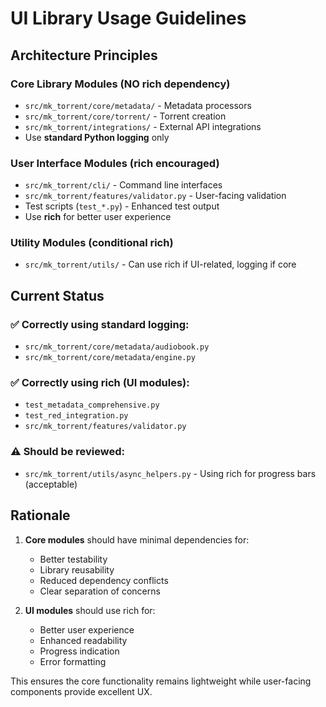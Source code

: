 # UI Library Usage Guidelines

## Architecture Principles

### Core Library Modules (NO rich dependency)
- `src/mk_torrent/core/metadata/` - Metadata processors
- `src/mk_torrent/core/torrent/` - Torrent creation
- `src/mk_torrent/integrations/` - External API integrations
- Use **standard Python logging** only

### User Interface Modules (rich encouraged)
- `src/mk_torrent/cli/` - Command line interfaces
- `src/mk_torrent/features/validator.py` - User-facing validation
- Test scripts (`test_*.py`) - Enhanced test output
- Use **rich** for better user experience

### Utility Modules (conditional rich)
- `src/mk_torrent/utils/` - Can use rich if UI-related, logging if core

## Current Status

### ✅ Correctly using standard logging:
- `src/mk_torrent/core/metadata/audiobook.py`
- `src/mk_torrent/core/metadata/engine.py`

### ✅ Correctly using rich (UI modules):
- `test_metadata_comprehensive.py`
- `test_red_integration.py`
- `src/mk_torrent/features/validator.py`

### ⚠️ Should be reviewed:
- `src/mk_torrent/utils/async_helpers.py` - Using rich for progress bars (acceptable)

## Rationale

1. **Core modules** should have minimal dependencies for:
   - Better testability
   - Library reusability
   - Reduced dependency conflicts
   - Clear separation of concerns

2. **UI modules** should use rich for:
   - Better user experience
   - Enhanced readability
   - Progress indication
   - Error formatting

This ensures the core functionality remains lightweight while user-facing components provide excellent UX.
